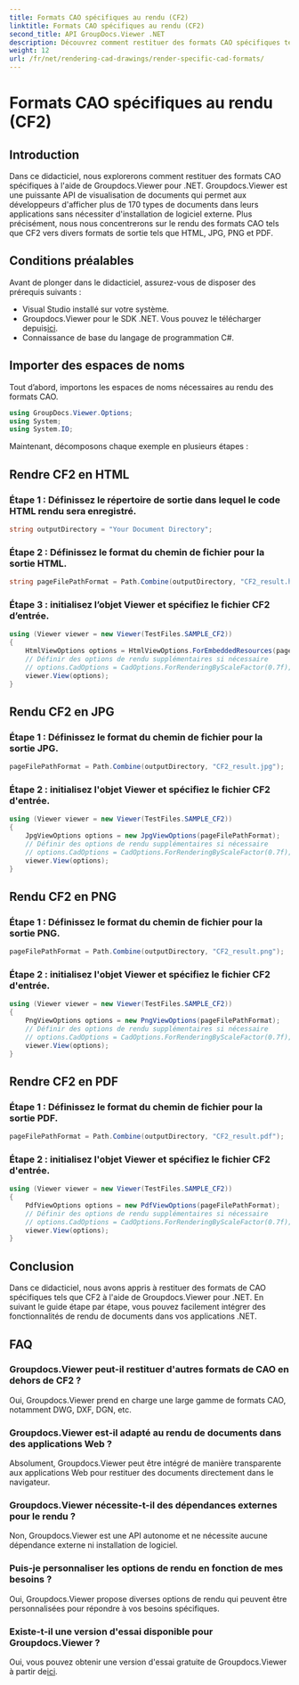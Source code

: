 ```yaml
---
title: Formats CAO spécifiques au rendu (CF2)
linktitle: Formats CAO spécifiques au rendu (CF2)
second_title: API GroupDocs.Viewer .NET
description: Découvrez comment restituer des formats CAO spécifiques tels que CF2 en HTML, JPG, PNG et PDF à l'aide de Groupdocs.Viewer pour .NET.
weight: 12
url: /fr/net/rendering-cad-drawings/render-specific-cad-formats/
---
```


# Formats CAO spécifiques au rendu (CF2)

## Introduction
Dans ce didacticiel, nous explorerons comment restituer des formats CAO spécifiques à l'aide de Groupdocs.Viewer pour .NET. Groupdocs.Viewer est une puissante API de visualisation de documents qui permet aux développeurs d'afficher plus de 170 types de documents dans leurs applications sans nécessiter d'installation de logiciel externe. Plus précisément, nous nous concentrerons sur le rendu des formats CAO tels que CF2 vers divers formats de sortie tels que HTML, JPG, PNG et PDF.
## Conditions préalables
Avant de plonger dans le didacticiel, assurez-vous de disposer des prérequis suivants :
- Visual Studio installé sur votre système.
-  Groupdocs.Viewer pour le SDK .NET. Vous pouvez le télécharger depuis[ici](https://releases.groupdocs.com/viewer/net/).
- Connaissance de base du langage de programmation C#.
## Importer des espaces de noms
Tout d’abord, importons les espaces de noms nécessaires au rendu des formats CAO.
```csharp
using GroupDocs.Viewer.Options;
using System;
using System.IO;
```
Maintenant, décomposons chaque exemple en plusieurs étapes :
## Rendre CF2 en HTML
### Étape 1 : Définissez le répertoire de sortie dans lequel le code HTML rendu sera enregistré.
```csharp
string outputDirectory = "Your Document Directory";
```
### Étape 2 : Définissez le format du chemin de fichier pour la sortie HTML.
```csharp
string pageFilePathFormat = Path.Combine(outputDirectory, "CF2_result.html");
```
### Étape 3 : initialisez l’objet Viewer et spécifiez le fichier CF2 d’entrée.
```csharp
using (Viewer viewer = new Viewer(TestFiles.SAMPLE_CF2))
{
    HtmlViewOptions options = HtmlViewOptions.ForEmbeddedResources(pageFilePathFormat);
    // Définir des options de rendu supplémentaires si nécessaire
    // options.CadOptions = CadOptions.ForRenderingByScaleFactor(0.7f);
    viewer.View(options);
}
```
## Rendu CF2 en JPG
### Étape 1 : Définissez le format du chemin de fichier pour la sortie JPG.
```csharp
pageFilePathFormat = Path.Combine(outputDirectory, "CF2_result.jpg");
```
### Étape 2 : initialisez l'objet Viewer et spécifiez le fichier CF2 d'entrée.
```csharp
using (Viewer viewer = new Viewer(TestFiles.SAMPLE_CF2))
{
    JpgViewOptions options = new JpgViewOptions(pageFilePathFormat);
    // Définir des options de rendu supplémentaires si nécessaire
    // options.CadOptions = CadOptions.ForRenderingByScaleFactor(0.7f);
    viewer.View(options);
}
```
## Rendu CF2 en PNG

### Étape 1 : Définissez le format du chemin de fichier pour la sortie PNG.
```csharp
pageFilePathFormat = Path.Combine(outputDirectory, "CF2_result.png");
```
### Étape 2 : initialisez l'objet Viewer et spécifiez le fichier CF2 d'entrée.
```csharp
using (Viewer viewer = new Viewer(TestFiles.SAMPLE_CF2))
{
    PngViewOptions options = new PngViewOptions(pageFilePathFormat);
    // Définir des options de rendu supplémentaires si nécessaire
    // options.CadOptions = CadOptions.ForRenderingByScaleFactor(0.7f);
    viewer.View(options);
}
```
## Rendre CF2 en PDF
### Étape 1 : Définissez le format du chemin de fichier pour la sortie PDF.
```csharp
pageFilePathFormat = Path.Combine(outputDirectory, "CF2_result.pdf");
```
### Étape 2 : initialisez l'objet Viewer et spécifiez le fichier CF2 d'entrée.
```csharp
using (Viewer viewer = new Viewer(TestFiles.SAMPLE_CF2))
{
    PdfViewOptions options = new PdfViewOptions(pageFilePathFormat);
    // Définir des options de rendu supplémentaires si nécessaire
    // options.CadOptions = CadOptions.ForRenderingByScaleFactor(0.7f);
    viewer.View(options);
}
```

## Conclusion
Dans ce didacticiel, nous avons appris à restituer des formats de CAO spécifiques tels que CF2 à l'aide de Groupdocs.Viewer pour .NET. En suivant le guide étape par étape, vous pouvez facilement intégrer des fonctionnalités de rendu de documents dans vos applications .NET.
## FAQ
### Groupdocs.Viewer peut-il restituer d'autres formats de CAO en dehors de CF2 ?
Oui, Groupdocs.Viewer prend en charge une large gamme de formats CAO, notamment DWG, DXF, DGN, etc.
### Groupdocs.Viewer est-il adapté au rendu de documents dans des applications Web ?
Absolument, Groupdocs.Viewer peut être intégré de manière transparente aux applications Web pour restituer des documents directement dans le navigateur.
### Groupdocs.Viewer nécessite-t-il des dépendances externes pour le rendu ?
Non, Groupdocs.Viewer est une API autonome et ne nécessite aucune dépendance externe ni installation de logiciel.
### Puis-je personnaliser les options de rendu en fonction de mes besoins ?
Oui, Groupdocs.Viewer propose diverses options de rendu qui peuvent être personnalisées pour répondre à vos besoins spécifiques.
### Existe-t-il une version d'essai disponible pour Groupdocs.Viewer ?
 Oui, vous pouvez obtenir une version d'essai gratuite de Groupdocs.Viewer à partir de[ici](https://releases.groupdocs.com/).